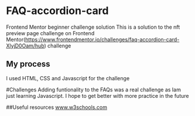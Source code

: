 # FAQ-accordion-card
Frontend Mentor beginner challenge solution
This is a solution to the nft preview page challenge on Frontend Mentor(https://www.frontendmentor.io/challenges/faq-accordion-card-XlyjD0Oam/hub) challenge

## My process
I used HTML, CSS and Javascript for the challenge

#Challenges
Adding funtionality to the FAQs was a real challenge as Iam just learning Javascript. I hope to get better with more practice in the future 

##Useful resources
www.w3schools.com

